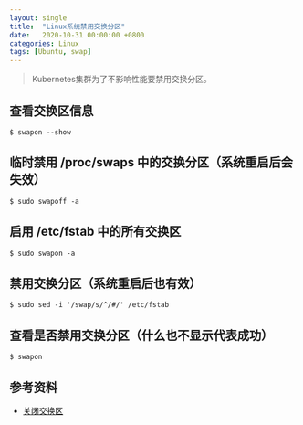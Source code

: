 ```yaml
---
layout: single
title:  "Linux系统禁用交换分区"
date:   2020-10-31 00:00:00 +0800
categories: Linux
tags: [Ubuntu, swap]
---
```


> Kubernetes集群为了不影响性能要禁用交换分区。

## 查看交换区信息
```shell
$ swapon --show
```

## 临时禁用 /proc/swaps 中的交换分区（系统重启后会失效）
```shell
$ sudo swapoff -a
```

## 启用 /etc/fstab 中的所有交换区
```shell
$ sudo swapon -a
```

## 禁用交换分区（系统重启后也有效）
```shell
$ sudo sed -i '/swap/s/^/#/' /etc/fstab
```

## 查看是否禁用交换分区（什么也不显示代表成功）
```shell
$ swapon
```

## 参考资料
* [关闭交换区](https://github.com/gouchicao/ai-cloud/blob/master/system/swapoff.md)
